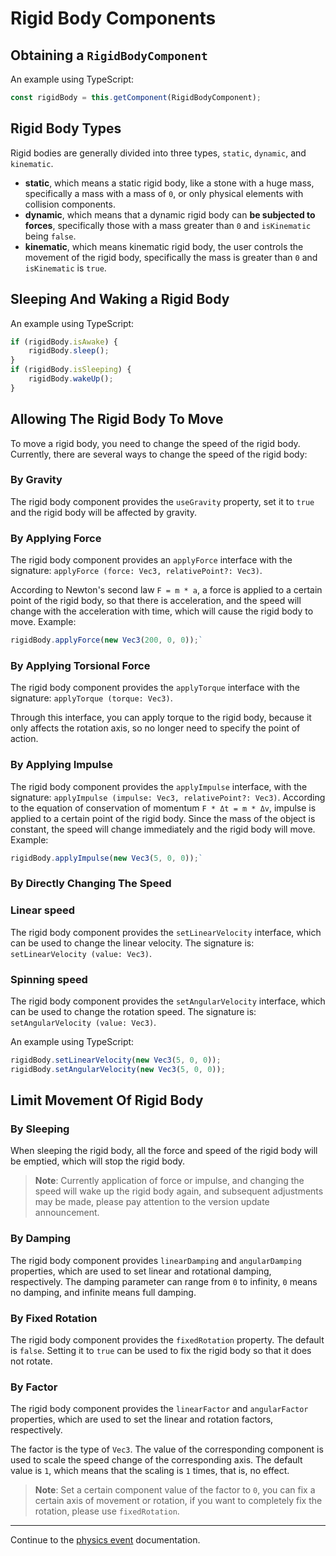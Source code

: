 #  Rigid Body Components

## Obtaining a `RigidBodyComponent`
An example using TypeScript:

```typescript
const rigidBody = this.getComponent(RigidBodyComponent);
```

## Rigid Body Types

Rigid bodies are generally divided into three types, `static`, `dynamic`, and `kinematic`.

- **static**, which means a static rigid body, like a stone with a huge mass, specifically a mass with a mass of `0`, or only physical elements with collision components.
- **dynamic**, which means that a dynamic rigid body can **be subjected to forces**, specifically those with a mass greater than `0` and `isKinematic` being `false`.
- **kinematic**, which means kinematic rigid body, the user controls the movement of the rigid body, specifically the mass is greater than `0` and `isKinematic` is `true`.

## Sleeping And Waking a Rigid Body

An example using TypeScript:

```ts
if (rigidBody.isAwake) {
    rigidBody.sleep();
}
if (rigidBody.isSleeping) {
    rigidBody.wakeUp();
}
```

## Allowing The Rigid Body To Move

To move a rigid body, you need to change the speed of the rigid body. Currently, there are several ways to change the speed of the rigid body:

### By Gravity

The rigid body component provides the `useGravity` property, set it to `true` and the rigid body will be affected by gravity.

### By Applying Force

The rigid body component provides an `applyForce` interface with the signature: `applyForce (force: Vec3, relativePoint?: Vec3)`.

According to Newton's second law `F = m * a`, a force is applied to a certain point of the rigid body, so that there is acceleration, and the speed will change with the acceleration with time, which will cause the rigid body to move. Example:

```ts
rigidBody.applyForce(new Vec3(200, 0, 0));`
```

### By Applying Torsional Force

The rigid body component provides the `applyTorque` interface with the signature: `applyTorque (torque: Vec3)`.

Through this interface, you can apply torque to the rigid body, because it only affects the rotation axis, so no longer need to specify the point of action.

### By Applying Impulse

The rigid body component provides the `applyImpulse` interface, with the signature: `applyImpulse (impulse: Vec3, relativePoint?: Vec3)`.
According to the equation of conservation of momentum `F * Δt = m * Δv`, impulse is applied to a certain point of the rigid body. Since the mass of the object is constant, the speed will change immediately and the rigid body will move. Example:

```ts
rigidBody.applyImpulse(new Vec3(5, 0, 0));`
```

### By Directly Changing The Speed

### Linear speed
The rigid body component provides the `setLinearVelocity` interface, which can be used to change the linear velocity. The signature is: `setLinearVelocity (value: Vec3)`.

### Spinning speed
The rigid body component provides the `setAngularVelocity` interface, which can be used to change the rotation speed. The signature is: `setAngularVelocity (value: Vec3)`.

An example using TypeScript:

```ts
rigidBody.setLinearVelocity(new Vec3(5, 0, 0));
rigidBody.setAngularVelocity(new Vec3(5, 0, 0));
```

## Limit Movement Of Rigid Body

### By Sleeping

When sleeping the rigid body, all the force and speed of the rigid body will be emptied, which will stop the rigid body.

> **Note**: Currently application of force or impulse, and changing the speed will wake up the rigid body again, and subsequent adjustments may be made, please pay attention to the version update announcement.

### By Damping

The rigid body component provides `linearDamping` and `angularDamping` properties, which are used to set linear and rotational damping, respectively.
The damping parameter can range from `0` to infinity, `0` means no damping, and infinite means full damping.

### By Fixed Rotation

The rigid body component provides the `fixedRotation` property. The default is `false`. Setting it to `true` can be used to fix the rigid body so that it does not rotate.

### By Factor

The rigid body component provides the `linearFactor` and `angularFactor` properties, which are used to set the linear and rotation factors, respectively.

The factor is the type of `Vec3`. The value of the corresponding component is used to scale the speed change of the corresponding axis. The default value is `1`, which means that the scaling is `1` times, that is, no effect.

> **Note**: Set a certain component value of the factor to `0`, you can fix a certain axis of movement or rotation, if you want to completely fix the rotation, please use `fixedRotation`.

---

Continue to the [physics event](physics-event.md) documentation.
